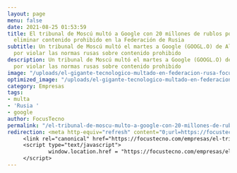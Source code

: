 ```yaml
---
layout: page
menu: false
date: 2021-08-25 01:53:59
title: El tribunal de Moscú multó a Google con 20 millones de rublos por negarse a
  eliminar contenido prohibido en la Federación de Rusia
subtitle: Un tribunal de Moscú multó el martes a Google (GOOGL.O) de Alphabet Inc
  por violar las normas rusas sobre contenido prohibido
description: Un tribunal de Moscú multó el martes a Google (GOOGL.O) de Alphabet Inc
  por violar las normas rusas sobre contenido prohibido
image: "/uploads/el-gigante-tecnologico-multado-en-federacion-rusa-focustecno-com.jpg"
optimized_image: "/uploads/el-gigante-tecnologico-multado-en-federacion-rusa-focustecno-com-1.jpg"
category: Empresas
tags:
- multa
- 'Rusia '
- google
author: FocusTecno
permalink: "/el-tribunal-de-moscu-multo-a-google-con-20-millones-de-rublos-por-negarse-a-eliminar-contenido-prohibido-en-la-federacion-de-rusia/"
redirection: <meta http-equiv="refresh" content="0;url=https://focustecno.com/empresas/el-tribunal-de-moscu-multo-a-google-con-20-millones-de-rublos-por-negarse-a-eliminar-contenido-prohibido-en-la-federacion-de-rusia/"/>
     <link rel="canonical" href="https://focustecno.com/empresas/el-tribunal-de-moscu-multo-a-google-con-20-millones-de-rublos-por-negarse-a-eliminar-contenido-prohibido-en-la-federacion-de-rusia/"/>
     <script type="text/javascript">
             window.location.href = "https://focustecno.com/empresas/el-tribunal-de-moscu-multo-a-google-con-20-millones-de-rublos-por-negarse-a-eliminar-contenido-prohibido-en-la-federacion-de-rusia/"
     </script>
---
```

